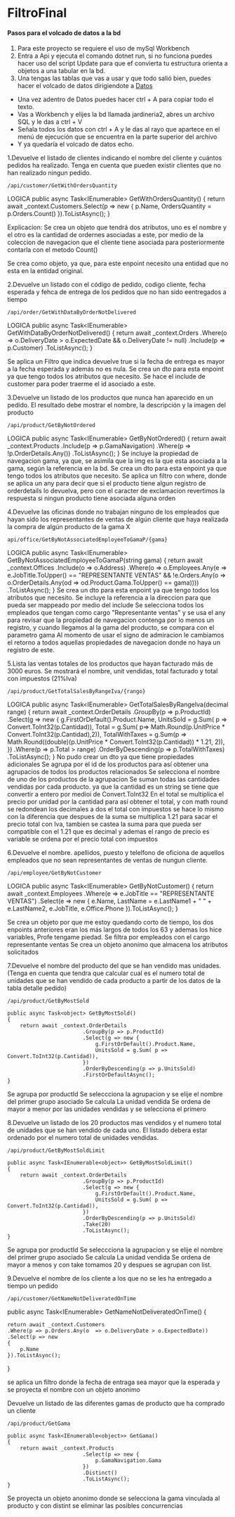 # FiltroFinal



#### Pasos para el volcado de datos a la bd
1. Para este proyecto se requiere el uso de mySql Workbench
2. Entra a Api y ejecuta el comando dotnet run, si no funciona puedes hacer uso del script Update para que ef convierta tu estructura orienta a objetos a una tabular en la bd.
3. Una tengas las tablas que vas a usar y que todo salió bien, puedes hacer el volcado de datos dirigiendote a [Datos](./Datos.md)
- Una vez adentro de Datos puedes hacer ctrl + A para copiar todo el texto.
- Vas a Workbench y elijes la bd llamada jardineria2, abres un archivo SQL y le das a ctrl + V
- Señala todos los datos con ctrl + A y le das al rayo que apartece en el menú de ejecución que se encuentra en la parte superior del archivo
- Y ya quedaría el volcado de datos echo.

1.Devuelve el listado de clientes indicando el nombre del cliente y cuántos pedidos ha realizado. Tenga en cuenta que pueden existir clientes que no han realizado ningun pedido.
```
/api/customer/GetWithOrdersQuantity
```
LOGICA
public async Task<IEnumerable<object>> GetWithOrdersQuantity()
        {
            return await _context.Customers.Select(p => new
            {
                p.Name,
                OrdersQuantity = p.Orders.Count()
            }).ToListAsync();
        }

Explicacion: Se crea un objeto que tendrá dos atributos, uno es el nombre y el otro es la cantidad de ordernes asociadas a este, por medio de la coleccion de navegacion que el cliente tiene asociada para posteriormente contarla con el metodo Count()

Se crea como objeto, ya que, para este enpoint necesito una entidad que no esta en la entidad original.


2.Devuelve un listado con el código de pedido, codigo cliente, fecha esperada y fehca de entrega de los pedidos que no han sido eentregados a tiempo
```
/api/order/GetWithDataByOrderNotDelivered
```
LOGICA
public async Task<IEnumerable<Order>> GetWithDataByOrderNotDelivered()
{
    return await _context.Orders
    .Where(o => o.DeliveryDate > o.ExpectedDate && o.DeliveryDate != null) 
    .Include(p => p.Customer)
    .ToListAsync();
}

Se aplica un Filtro que indica devuelve true si la fecha de entrega es mayor a la fecha esperada y además no es nula.
Se crea un dto para esta enpoint ya que tengo todos los atributos que necesito.
Se hace el include de customer para poder traerme el id asociado a este.


3.Devuelve un listado de los productos que nunca han aparecido en un pedido. El resultado debe mostrar el nombre, la descripción y la imagen del producto
```
/api/product/GetByNotOrdered
```
LOGICA
public async Task<IEnumerable<Product>> GetByNotOrdered()
{
    return await _context.Products
                        .Include(p => p.GamaNavigation)
                        .Where(p => !p.OrderDetails.Any())
                        .ToListAsync();
}
Se incluye la propiedad de navegacion gama, ya que, se asimila que la img es la que esta asociada a la gama, según la referencia en la bd.
Se crea un dto para esta enpoint ya que tengo todos los atributos que necesito.
Se aplica un filtro con where, donde se aplica un any para decir que si el producto  tiene algun registro de  orderdetails lo devuelva, pero con el caracter de exclamacion revertimos la respuesta si ningun producto tiene asociada alguna orden

4.Devuelve las oficinas donde no trabajan ninguno de los empleados que hayan sido los representantes de ventas de algún cliente que haya realizada la compra de algún producto de la gama X
```
api/office/GetByNotAssociatedEmployeeToGamaP/{gama}
```
LOGICA
public async Task<IEnumerable<Office>> GetByNotAssociatedEmployeeToGamaP(string gama)
{
    return await _context.Offices 
                        .Include(o => o.Address)
                        .Where(o => o.Employees.Any(e => e.JobTitle.ToUpper() == "REPRESENTANTE VENTAS" &&
                         !e.Orders.Any(o => o.OrderDetails.Any(od => od.Product.Gama.ToUpper() == gama))))
                        .ToListAsync();
}
Se crea un dto para esta enpoint ya que tengo todos los atributos que necesito.
Se incluye la referencia a la direccion para que pueda ser mappeado por medio del include
Se selecciona todos los empleados que tengan como cargo "Representante ventas" y se usa el any para revisar que la propiedad de navegacion contenga por lo menos un registro, y cuando llegamos al la gama del producto, se compara con el parametro gama
Al momento de usar el signo de admiracion le cambiamos el retorno a todos aquellas propiedades de navegacion donde no haya un registro de este.


5.Lista las ventas totales de los productos que hayan facturado más de 3000 euros. Se mostrará el nombre, unit vendidas, total facturado y total con impuestos (21%Iva)

```
/api/product/GetTotalSalesByRangeIva/{rango}
```
LOGICA
public async Task<IEnumerable<object>> GetTotalSalesByRangeIva(decimal range)
{
    return await _context.OrderDetails
                        .GroupBy(p => p.ProductId)
                        .Select(g => new {
                            g.FirstOrDefault().Product.Name,
                            UnitsSold = g.Sum( p => Convert.ToInt32(p.Cantidad)),
                            Total = g.Sum( p=>  Math.Round(p.UnitPrice * Convert.ToInt32(p.Cantidad),2)),
                            TotalWithTaxes = g.Sum(p => Math.Round((double)(p.UnitPrice * Convert.ToInt32(p.Cantidad)) * 1.21, 2)),
                        })
                        .Where(p => p.Total > range)
                        .OrderByDescending(p => p.TotalWithTaxes)
                        .ToListAsync();
}
No pudo crear un dto ya que tiene propiedades adicionales 
Se agrupa por el id de los productos para así obtener una agrupacios de todos los productos relacionados
Se selecciona el nombre de uno de los productos de la agrupacion
Se suman todas las cantidades vendidas por cada producto. ya que la cantidad es un string se tiene que convertir a entero por medioi de Convert.ToInt32
En el total se multiplica el precio por unidad por la cantidad para así obtener el total, y con math round se redondean los decimales a dos
el total con impuestos se hace lo mismo con la diferencia que despues de la suma se multiplica 1.21 para sacar el precio total con Iva, tambien se castea la suma para que pueda ser compatible con el 1.21 que es decimal y ademas el rango de precio es variable
se ordena por el precio total con impuestos



6.Devuelve el nombre. apellidos, puesto y telelfono de oficiona de aquellos empleados que no sean representantes de ventas de nungun cliente.
```
/api/employee/GetByNotCustomer
```
LOGICA
public async Task<IEnumerable<object>> GetByNotCustomer()
{
    return await _context.Employees
                        .Where(e => e.JobTitle == "REPRESENTANTE VENTAS")
                        .Select(e => new
                        {
                            e.Name,
                            LastName = e.LastName1 + " " + e.LastName2,
                            e.JobTitle,
                            e.Office.Phone
                        }).ToListAsync();
}

Se crea un objeto por que me estoy quedando corto de tiempo, los dos enpoints anteriores eran los más largos de todos los 63 y ademas los hice variables, Profe tengame piedad. 
Se filtra por empleados con el cargo representante ventas
Se crea un objeto anonimo que almacena los atributos solicitados 

7.Devuelve el nombre del producto del que se han vendido mas unidades.(Tenga en cuenta que tendra que calcular cual es el numero total de unidades que se han vendido de cada producto a partir de los datos de la tabla detalle pedido)
```
/api/product/GetByMostSold
```   
   
    public async Task<object> GetByMostSold()
    {
        return await _context.OrderDetails
                            .GroupBy(p => p.ProductId)
                            .Select(g => new {
                                g.FirstOrDefault().Product.Name,
                                UnitsSold = g.Sum( p => Convert.ToInt32(p.Cantidad)),
                            })
                            .OrderByDescending(p => p.UnitsSold)
                            .FirstOrDefaultAsync();
    }

Se agrupa por productId
Se seleccciona la agrupacion y se elije el nombre del primer grupo asociado
Se calcula La unidad vendida
Se ordena de mayor a menor por las unidades vendidas y se selecciona el primero 


8.Devuelve un listado de los 20 productos mas vendidos y el numero total de unidades que se han vendido de cada uno. El listado debera estar ordenado por el numero total de unidades vendidas.

```
/api/product/GetByMostSoldLimit
```   
   
    public async Task<IEnumerable<object>> GetByMostSoldLimit()
    {
        return await _context.OrderDetails
                            .GroupBy(p => p.ProductId)
                            .Select(g => new {
                                g.FirstOrDefault().Product.Name,
                                UnitsSold = g.Sum( p => Convert.ToInt32(p.Cantidad)),
                            })
                            .OrderByDescending(p => p.UnitsSold)
                            .Take(20)
                            .ToListAsync();
    }
    

Se agrupa por productId
Se seleccciona la agrupacion y se elije el nombre del primer grupo asociado
Se calcula La unidad vendida
Se ordena de mayor a menos y con take tomamos 20 y despues se agrupan con list.


9.Devuelve el nombre de los cliente  a los que no  se les  ha entregado a tiempo un pedido
```
/api/customer/GetNameNotDeliveratedOnTime
```   
public async Task<IEnumerable<object>> GetNameNotDeliveratedOnTime()
{
    
    return await _context.Customers
    .Where(p => p.Orders.Any(o  => o.DeliveryDate > o.ExpectedDate))
    .Select(p => new
    {
        p.Name
    }).ToListAsync();
}

se aplica un filtro donde la fecha de entraga sea mayor que la esperada
y se proyecta el nombre con un objeto anonimo

Devuelve  un listado de las diferentes gamas  de producto   que ha comprado un cliente
```
/api/product/GetGama
```   
    public async Task<IEnumerable<object>> GetGama()
    {
        return await _context.Products
                            .Select(p => new {
                                p.GamaNavigation.Gama
                            })
                            .Distinct()
                            .ToListAsync();
    }

Se proyecta un objeto anonimo donde se selecciona la gama vinculada al producto y con distint se eliminar las posibles concurrencias
    

